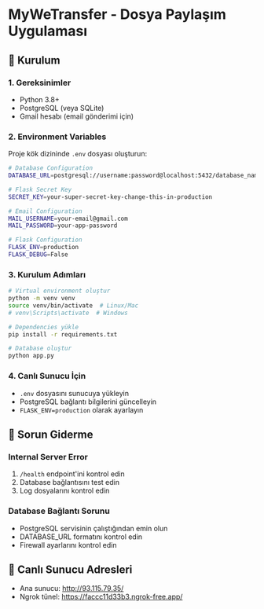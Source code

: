 # MyWeTransfer - Dosya Paylaşım Uygulaması

## 🚀 Kurulum

### 1. Gereksinimler
- Python 3.8+
- PostgreSQL (veya SQLite)
- Gmail hesabı (email gönderimi için)

### 2. Environment Variables
Proje kök dizininde `.env` dosyası oluşturun:

```bash
# Database Configuration
DATABASE_URL=postgresql://username:password@localhost:5432/database_name

# Flask Secret Key
SECRET_KEY=your-super-secret-key-change-this-in-production

# Email Configuration
MAIL_USERNAME=your-email@gmail.com
MAIL_PASSWORD=your-app-password

# Flask Configuration
FLASK_ENV=production
FLASK_DEBUG=False
```

### 3. Kurulum Adımları
```bash
# Virtual environment oluştur
python -m venv venv
source venv/bin/activate  # Linux/Mac
# venv\Scripts\activate  # Windows

# Dependencies yükle
pip install -r requirements.txt

# Database oluştur
python app.py
```

### 4. Canlı Sunucu İçin
- `.env` dosyasını sunucuya yükleyin
- PostgreSQL bağlantı bilgilerini güncelleyin
- `FLASK_ENV=production` olarak ayarlayın

## 🔧 Sorun Giderme

### Internal Server Error
1. `/health` endpoint'ini kontrol edin
2. Database bağlantısını test edin
3. Log dosyalarını kontrol edin

### Database Bağlantı Sorunu
- PostgreSQL servisinin çalıştığından emin olun
- DATABASE_URL formatını kontrol edin
- Firewall ayarlarını kontrol edin

## 📍 Canlı Sunucu Adresleri
- Ana sunucu: http://93.115.79.35/
- Ngrok tünel: https://faccc11d33b3.ngrok-free.app/
